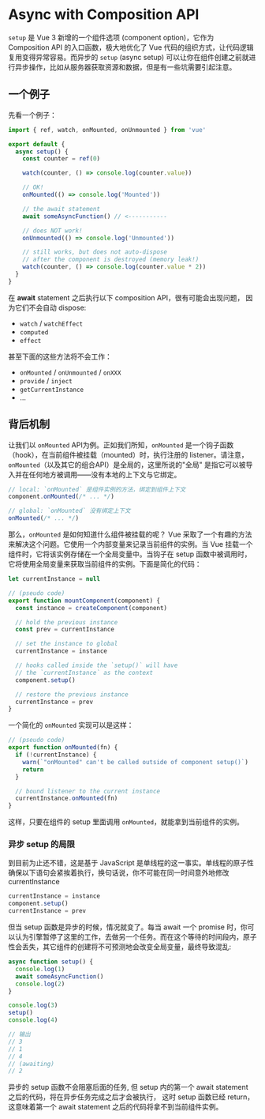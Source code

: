 # Async with Composition API

`setup` 是 Vue 3 新增的一个组件选项 (component option)，它作为 Composition API 的入口函数，极大地优化了 Vue 代码的组织方式，让代码逻辑复用变得异常容易。而异步的 `setup` (async setup) 可以让你在组件创建之前就进行异步操作，比如从服务器获取资源和数据，但是有一些坑需要引起注意。

## 一个例子
先看一个例子：
```js
import { ref, watch, onMounted, onUnmounted } from 'vue'

export default {
  async setup() {
    const counter = ref(0)

    watch(counter, () => console.log(counter.value))

    // OK!
    onMounted(() => console.log('Mounted'))

    // the await statement
    await someAsyncFunction() // <-----------

    // does NOT work!
    onUnmounted(() => console.log('Unmounted'))

    // still works, but does not auto-dispose
    // after the component is destroyed (memory leak!)
    watch(counter, () => console.log(counter.value * 2))
  }
}
```
在 **await** statement 之后执行以下 composition API，很有可能会出现问题， 因为它们不会自动 dispose:
- `watch` / `watchEffect`
- `computed`
- `effect`

甚至下面的这些方法将不会工作：
- `onMounted` / `onUnmounted` / `onXXX`
- `provide` / `inject`
- `getCurrentInstance`
- ...

## 背后机制
让我们以 `onMounted` API为例。正如我们所知，`onMounted` 是一个钩子函数（hook），在当前组件被挂载（mounted）时，执行注册的 listener。请注意，`onMounted`（以及其它的组合API）是全局的，这里所说的"全局" 是指它可以被导入并在任何地方被调用——没有本地的上下文与它绑定。
```js
// local: `onMounted` 是组件实例的方法，绑定到组件上下文
component.onMounted(/* ... */)

// global: `onMounted` 没有绑定上下文
onMounted(/* ... */)
```

那么，`onMounted` 是如何知道什么组件被挂载的呢？ Vue 采取了一个有趣的方法来解决这个问题。它使用一个内部变量来记录当前组件的实例。当 Vue 挂载一个组件时，它将该实例存储在一个全局变量中。当钩子在 setup 函数中被调用时，它将使用全局变量来获取当前组件的实例。下面是简化的代码：
```js
let currentInstance = null

// (pseudo code)
export function mountComponent(component) {
  const instance = createComponent(component)

  // hold the previous instance
  const prev = currentInstance

  // set the instance to global
  currentInstance = instance

  // hooks called inside the `setup()` will have
  // the `currentInstance` as the context
  component.setup()

  // restore the previous instance
  currentInstance = prev
}
```
一个简化的 `onMounted` 实现可以是这样：
```js
// (pseudo code)
export function onMounted(fn) {
  if (!currentInstance) {
    warn(`"onMounted" can't be called outside of component setup()`)
    return
  }

  // bound listener to the current instance
  currentInstance.onMounted(fn)
}
```
这样，只要在组件的 setup 里面调用 `onMounted`，就能拿到当前组件的实例。


### 异步 setup 的局限
到目前为止还不错，这是基于 JavaScript 是单线程的这一事实。单线程的原子性确保以下语句会紧挨着执行，换句话说，你不可能在同一时间意外地修改 currentInstance
```js
currentInstance = instance
component.setup()
currentInstance = prev
```

但当 setup 函数是异步的时候，情况就变了。每当 await 一个 promise 时，你可以认为引擎暂停了这里的工作，去做另一个任务。而在这个等待的时间段内，原子性会丢失，其它组件的创建将不可预测地会改变全局变量，最终导致混乱:


```js
async function setup() {
  console.log(1)
  await someAsyncFunction()
  console.log(2)
}

console.log(3)
setup()
console.log(4)

// 输出
// 3
// 1
// 4
// (awaiting)
// 2
```
异步的 setup 函数不会阻塞后面的任务, 但 setup 内的第一个 await statement 之后的代码，将在异步任务完成之后才会被执行， 这时 setup 函数已经 return，这意味着第一个 await statement 之后的代码将拿不到当前组件实例。